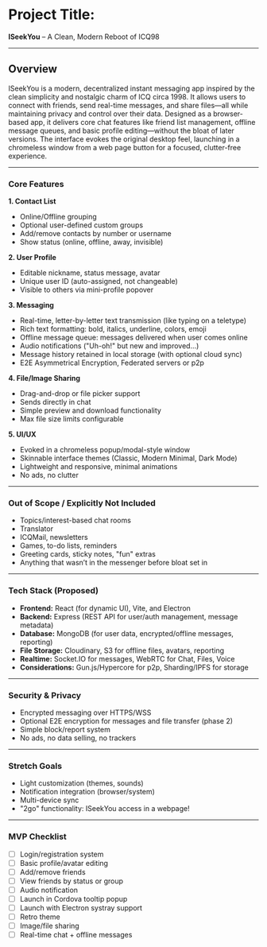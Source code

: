 # Project Title:
**ISeekYou** – A Clean, Modern Reboot of ICQ98

---

## Overview
ISeekYou is a modern, decentralized instant messaging app inspired by the clean simplicity and nostalgic charm of ICQ circa 1998. It allows users to connect with friends, send real-time messages, and share files—all while maintaining privacy and control over their data. Designed as a browser-based app, it delivers core chat features like friend list management, offline message queues, and basic profile editing—without the bloat of later versions. The interface evokes the original desktop feel, launching in a chromeless window from a web page button for a focused, clutter-free experience.

---

### Core Features

**1. Contact List**
- Online/Offline grouping
- Optional user-defined custom groups
- Add/remove contacts by number or username
- Show status (online, offline, away, invisible)

**2. User Profile**
- Editable nickname, status message, avatar
- Unique user ID (auto-assigned, not changeable)
- Visible to others via mini-profile popover

**3. Messaging**
- Real-time, letter-by-letter text transmission (like typing on a teletype)
- Rich text formatting: bold, italics, underline, colors, emoji
- Offline message queue: messages delivered when user comes online
- Audio notifications ("Uh-oh!" but new and improved...)
- Message history retained in local storage (with optional cloud sync)
- E2E Asymmetrical Encryption, Federated servers or p2p

**4. File/Image Sharing**
- Drag-and-drop or file picker support
- Sends directly in chat
- Simple preview and download functionality
- Max file size limits configurable

**5. UI/UX**
- Evoked in a chromeless popup/modal-style window
- Skinnable interface themes (Classic, Modern Minimal, Dark Mode)
- Lightweight and responsive, minimal animations
- No ads, no clutter

---

### Out of Scope / Explicitly Not Included
- Topics/interest-based chat rooms
- Translator
- ICQMail, newsletters
- Games, to-do lists, reminders
- Greeting cards, sticky notes, "fun" extras
- Anything that wasn’t in the messenger before bloat set in

---

### Tech Stack (Proposed)
- **Frontend:** React (for dynamic UI), Vite, and Electron
- **Backend:** Express (REST API for user/auth management, message metadata)
- **Database:** MongoDB (for user data, encrypted/offline messages, reporting)
- **File Storage:** Cloudinary, S3 for offline files, avatars, reporting
- **Realtime:** Socket.IO for messages, WebRTC for Chat, Files, Voice
- **Considerations:** Gun.js/Hypercore for p2p, Sharding/IPFS for storage

---

### Security & Privacy
- Encrypted messaging over HTTPS/WSS
- Optional E2E encryption for messages and file transfer (phase 2)
- Simple block/report system
- No ads, no data selling, no trackers

---

### Stretch Goals
- Light customization (themes, sounds)
- Notification integration (browser/system)
- Multi-device sync
- "2go" functionality: ISeekYou access in a webpage!

---

### MVP Checklist
- [ ] Login/registration system
- [ ] Basic profile/avatar editing
- [ ] Add/remove friends
- [ ] View friends by status or group
- [ ] Audio notification
- [ ] Launch in Cordova tooltip popup
- [ ] Launch with Electron systray support
- [ ] Retro theme
- [ ] Image/file sharing
- [ ] Real-time chat + offline messages
